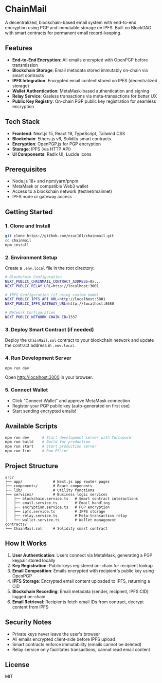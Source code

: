 # ChainMail

A decentralized, blockchain-based email system with end-to-end encryption using PGP and immutable storage on IPFS. Built on BlockDAG with smart contracts for permanent email record-keeping.

## Features

- **End-to-End Encryption**: All emails encrypted with OpenPGP before transmission
- **Blockchain Storage**: Email metadata stored immutably on-chain via smart contracts
- **IPFS Integration**: Encrypted email content stored on IPFS (decentralized storage)
- **Wallet Authentication**: MetaMask-based authentication and signing
- **Relay Service**: Gasless transactions via meta-transactions for better UX
- **Public Key Registry**: On-chain PGP public key registration for seamless encryption

## Tech Stack

- **Frontend**: Next.js 15, React 19, TypeScript, Tailwind CSS
- **Blockchain**: Ethers.js v6, Solidity smart contracts
- **Encryption**: OpenPGP.js for PGP encryption
- **Storage**: IPFS (via HTTP API)
- **UI Components**: Radix UI, Lucide Icons

## Prerequisites

- Node.js 18+ and npm/yarn/pnpm
- MetaMask or compatible Web3 wallet
- Access to a blockchain network (testnet/mainnet)
- IPFS node or gateway access

## Getting Started

### 1. Clone and Install

```bash
git clone https://github.com/ezac101/chainmail.git
cd chainmail
npm install
```

### 2. Environment Setup

Create a `.env.local` file in the root directory:

```bash
# Blockchain Configuration
NEXT_PUBLIC_CHAINMAIL_CONTRACT_ADDRESS=0x...
NEXT_PUBLIC_RELAY_URL=http://localhost:3001

# IPFS Configuration (if using custom node)
NEXT_PUBLIC_IPFS_API_URL=http://localhost:5001
NEXT_PUBLIC_IPFS_GATEWAY_URL=http://localhost:8080

# Network Configuration
NEXT_PUBLIC_NETWORK_CHAIN_ID=1337
```

### 3. Deploy Smart Contract (if needed)

Deploy the `ChainMail.sol` contract to your blockchain network and update the contract address in `.env.local`.

### 4. Run Development Server

```bash
npm run dev
```

Open [http://localhost:3000](http://localhost:3000) in your browser.

### 5. Connect Wallet

- Click "Connect Wallet" and approve MetaMask connection
- Register your PGP public key (auto-generated on first use)
- Start sending encrypted emails!

## Available Scripts

```bash
npm run dev      # Start development server with Turbopack
npm run build    # Build for production
npm run start    # Start production server
npm run lint     # Run ESLint
```

## Project Structure

```
src/
├── app/              # Next.js app router pages
├── components/       # React components
├── lib/              # Utility functions
├── services/         # Business logic services
│   ├── blockchain.service.ts   # Smart contract interactions
│   ├── email.service.ts        # Email handling
│   ├── encryption.service.ts   # PGP encryption
│   ├── ipfs.service.ts         # IPFS storage
│   ├── relay.service.ts        # Meta-transaction relay
│   └── wallet.service.ts       # Wallet management
contracts/
└── ChainMail.sol     # Solidity smart contract
```

## How It Works

1. **User Authentication**: Users connect via MetaMask, generating a PGP keypair stored locally
2. **Key Registration**: Public keys registered on-chain for recipient lookup
3. **Email Composition**: Emails encrypted with recipient's public key using OpenPGP
4. **IPFS Storage**: Encrypted email content uploaded to IPFS, returning a CID
5. **Blockchain Recording**: Email metadata (sender, recipient, IPFS CID) logged on-chain
6. **Email Retrieval**: Recipients fetch email IDs from contract, decrypt content from IPFS

## Security Notes

- Private keys never leave the user's browser
- All emails encrypted client-side before IPFS upload
- Smart contracts enforce immutability (emails cannot be deleted)
- Relay service only facilitates transactions, cannot read email content

## License

MIT
